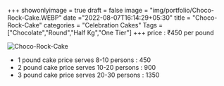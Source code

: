+++
showonlyimage = true
draft = false
image = "img/portfolio/Choco-Rock-Cake.WEBP"
date ="2022-08-07T16:14:29+05:30"
title = "Choco-Rock-Cake"
categories = "Celebration Cakes"
Tags = ["Chocolate","Round","Half Kg","One Tier"]
+++
price : ₹450 per pound
<!--more-->
![Choco-Rock-Cake](/img/portfolio/Choco-Rock-Cake.WEBP)
* 1 pound cake price serves 8-10 persons : 450
* 2 pound cake price serves 10-20 persons : 900
* 3 pound cake price serves 20-30 persons : 1350
